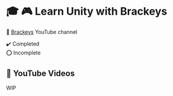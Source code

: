 # :mortar_board: :video_game: Learn Unity with Brackeys

:link: [Brackeys](https://www.youtube.com/c/Brackeys) YouTube channel

:heavy_check_mark: Completed  
:o: Incomplete

## :beginner: YouTube Videos

WIP
